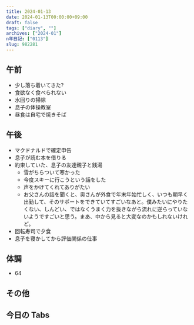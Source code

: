 ```yaml
---
title: 2024-01-13
date: 2024-01-13T00:00:00+09:00
draft: false
tags: ["diary", ""]
archives: ["2024-01"]
n年日記: ["0113"]
slug: 982281
---
```


## 午前

- 少し落ち着いてきた?
- 食欲なく食べられない
- 水回りの掃除
- 息子の体操教室
- 昼食は自宅で焼きそば

## 午後

- マクドナルドで確定申告
- 息子が読む本を借りる
- 約束していた、息子の友達親子と銭湯
  - 雪がちらついて寒かった
  - 今度スキーに行こうという話をした
  - 声をかけてくれてありがたい
  - お父さんの話を聞くと、奥さんが外食で年末年始忙しく、いつも朝早く出勤して、そのサポートをできていてすごいなあと。僕みたいにやりたくない、しんどい、ではなくうまく力を抜きながら流れに逆らっていないようですごいと思う。まあ、中から見ると大変なのかもしれないけれど。
- 回転寿司で夕食
- 息子を寝かしてから評価関係の仕事

## 体調

- 64

## その他

## 今日の Tabs
